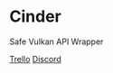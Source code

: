 # Cinder
Safe Vulkan API Wrapper

[Trello](https://trello.com/b/N2RMg30S/cinder)
[Discord](https://discord.gg/MQywH37mjE)
